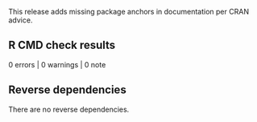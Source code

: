
This release adds missing package anchors in documentation per CRAN advice.

## R CMD check results

0 errors | 0 warnings | 0 note

## Reverse dependencies

There are no reverse dependencies.
